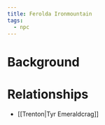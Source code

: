 ```yaml
---
title: Ferolda Ironmountain
tags:
  - npc
---
```

# Background


# Relationships
* [[Trenton|Tyr Emeraldcrag]]